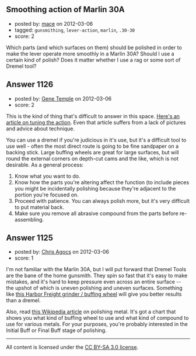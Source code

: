 ## Smoothing action of Marlin 30A

- posted by: [mace](https://stackexchange.com/users/-1/163-mace) on 2012-03-06
- tagged: `gunsmithing`, `lever-action`, `marlin`, `.30-30`
- score: 2

<p>Which parts (and which surfaces on them) should be polished in order to make the lever operate more smoothly in a Marlin 30A? Should I use a certain kind of polish? Does it matter whether I use a rag or some sort of Dremel tool?</p>



## Answer 1126

- posted by: [Gene Temple](https://stackexchange.com/users/-1/254-gene-temple) on 2012-03-06
- score: 2

<p>This is the kind of thing that's difficult to answer in this space.  <a href="http://marauder.homestead.com/files/tuning_m_1894.htm" rel="nofollow">Here's an article on tuning the action</a>.  Even that article suffers from a lack of pictures and advice about technique.</p>

<p>You can use a dremel if you're judicious in it's use, but it's a difficult tool to use well - often the most direct route is going to be fine sandpaper on a backing stick.  Large buffing wheels are great for large surfaces, but will round the external corners on depth-cut cams and the like, which is not desirable.  As a general process:</p>

<ol>
<li>Know what you want to do.</li>
<li>Know how the parts you're altering affect the function (to include pieces you might be incidentally polishing because they're adjacent to the portion you're focused on.</li>
<li>Proceed with patience.  You can always polish more, but it's very difficult to put material back.</li>
<li>Make sure you remove all abrasive compound from the parts before re-assembling.</li>
</ol>



## Answer 1125

- posted by: [Chris Agocs](https://stackexchange.com/users/-1/12-chris-agocs) on 2012-03-06
- score: 1

<p>I'm not familiar with the Marlin 30A, but I will put forward that Dremel Tools are the bane of the home gunsmith. They spin so fast that it's easy to make mistakes, and it's hard to keep pressure even across an entire surface -- the upshot of which is uneven polishing and uneven surfaces. Something like <a href="http://www.harborfreight.com/3-inch-mini-tool-grinder-polisher-94071.html" rel="nofollow">this Harbor Freight grinder / buffing wheel</a> will give you better results than a dremel. </p>

<p>Also, read <a href="http://en.wikipedia.org/wiki/Polishing_%28metalworking%29" rel="nofollow">this Wikipedia article</a> on polishing metal. It's got a chart that shows you what kind of buffing wheel to use and what kind of compound to use for various metals. For your purposes, you're probably interested in the Initial Buff or Final Buff stage of polishing.</p>




---

All content is licensed under the [CC BY-SA 3.0 license](https://creativecommons.org/licenses/by-sa/3.0/).
